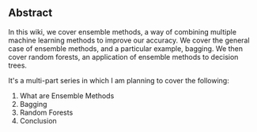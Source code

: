 ## Abstract

In this wiki, we cover ensemble methods, a way of combining multiple machine learning methods to improve our accuracy. We cover the general case of ensemble methods, and a particular example, bagging. We then cover random forests, an application of ensemble methods to decision trees. 

It's a multi-part series in which I am planning to cover the following:

1. What are Ensemble Methods
2. Bagging
3. Random Forests
4. Conclusion
